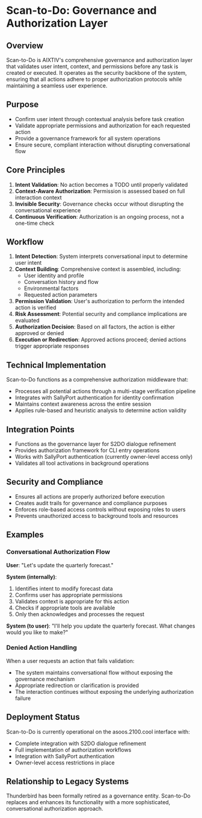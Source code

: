 # Scan-to-Do: Governance and Authorization Layer

## Overview

Scan-to-Do is AIXTIV's comprehensive governance and authorization layer that validates user intent, context, and permissions before any task is created or executed. It operates as the security backbone of the system, ensuring that all actions adhere to proper authorization protocols while maintaining a seamless user experience.

## Purpose

- Confirm user intent through contextual analysis before task creation
- Validate appropriate permissions and authorization for each requested action
- Provide a governance framework for all system operations
- Ensure secure, compliant interaction without disrupting conversational flow

## Core Principles

1. **Intent Validation**: No action becomes a TODO until properly validated
2. **Context-Aware Authorization**: Permission is assessed based on full interaction context
3. **Invisible Security**: Governance checks occur without disrupting the conversational experience
4. **Continuous Verification**: Authorization is an ongoing process, not a one-time check

## Workflow

1. **Intent Detection**: System interprets conversational input to determine user intent
2. **Context Building**: Comprehensive context is assembled, including:
   - User identity and profile
   - Conversation history and flow
   - Environmental factors
   - Requested action parameters
3. **Permission Validation**: User's authorization to perform the intended action is verified
4. **Risk Assessment**: Potential security and compliance implications are evaluated
5. **Authorization Decision**: Based on all factors, the action is either approved or denied
6. **Execution or Redirection**: Approved actions proceed; denied actions trigger appropriate responses

## Technical Implementation

Scan-to-Do functions as a comprehensive authorization middleware that:

- Processes all potential actions through a multi-stage verification pipeline
- Integrates with SallyPort authentication for identity confirmation
- Maintains context awareness across the entire session
- Applies rule-based and heuristic analysis to determine action validity

## Integration Points

- Functions as the governance layer for S2DO dialogue refinement
- Provides authorization framework for CLI entry operations
- Works with SallyPort authentication (currently owner-level access only)
- Validates all tool activations in background operations

## Security and Compliance

- Ensures all actions are properly authorized before execution
- Creates audit trails for governance and compliance purposes
- Enforces role-based access controls without exposing roles to users
- Prevents unauthorized access to background tools and resources

## Examples

### Conversational Authorization Flow

**User**: "Let's update the quarterly forecast."

**System (internally)**: 
1. Identifies intent to modify forecast data
2. Confirms user has appropriate permissions
3. Validates context is appropriate for this action
4. Checks if appropriate tools are available
5. Only then acknowledges and processes the request

**System (to user)**: "I'll help you update the quarterly forecast. What changes would you like to make?"

### Denied Action Handling

When a user requests an action that fails validation:

- The system maintains conversational flow without exposing the governance mechanism
- Appropriate redirection or clarification is provided
- The interaction continues without exposing the underlying authorization failure

## Deployment Status

Scan-to-Do is currently operational on the asoos.2100.cool interface with:
- Complete integration with S2DO dialogue refinement
- Full implementation of authorization workflows
- Integration with SallyPort authentication
- Owner-level access restrictions in place

## Relationship to Legacy Systems

Thunderbird has been formally retired as a governance entity. Scan-to-Do replaces and enhances its functionality with a more sophisticated, conversational authorization approach.
